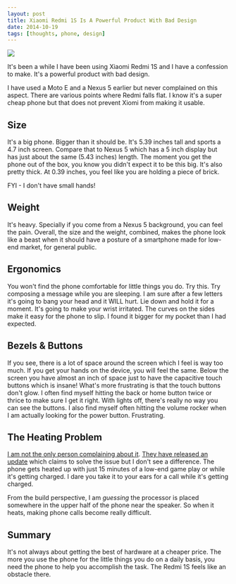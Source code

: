 ```yaml
---
layout: post
title: Xiaomi Redmi 1S Is A Powerful Product With Bad Design
date: 2014-10-19
tags: [thoughts, phone, design]
---
```


[![](/assets/images/2014/10/xiaomi-redmi-1s-quad-core-16ghz-1gb-8gb-47-inch-ips-8mp-camera-dual-sim-wcdma-version-smartphone-black.avif)](/assets/images/2014/10/xiaomi-redmi-1s-quad-core-16ghz-1gb-8gb-47-inch-ips-8mp-camera-dual-sim-wcdma-version-smartphone-black.avif)

It's been a while I have been using Xiaomi Redmi 1S and I have a confession to make. It's a powerful product with bad design.

I have used a Moto E and a Nexus 5 earlier but never complained on this aspect. There are various points where Redmi falls flat. I know it's a super cheap phone but that does not prevent Xiomi from making it usable.

## Size

It's a big phone. Bigger than it should be. It's 5.39 inches tall and sports a 4.7 inch screen. Compare that to Nexus 5 which has a 5 inch display but has just about the same (5.43 inches) length. The moment you get the phone out of the box, you know you didn't expect it to be this big. It's also pretty thick. At 0.39 inches, you feel like you are holding a piece of brick.

FYI - I don't have small hands!

## Weight

It's heavy. Specially if you come from a Nexus 5 background, you can feel the pain. Overall, the size and the weight, combined, makes the phone look like a beast when it should have a posture of a smartphone made for low-end market, for general public.

## Ergonomics

You won't find the phone comfortable for little things you do. Try this. Try composing a message while you are sleeping. I am sure after a few letters it's going to bang your head and it WILL hurt. Lie down and hold it for a moment. It's going to make your wrist irritated. The curves on the sides make it easy for the phone to slip. I found it bigger for my pocket than I had expected.

## Bezels & Buttons

If you see, there is a lot of space around the screen which I feel is way too much. If you get your hands on the device, you will feel the same. Below the screen you have almost an inch of space just to have the capacitive touch buttons which is insane! What's more frustrating is that the touch buttons don't glow. I often find myself hitting the back or home button twice or thrice to make sure I get it right. With lights off, there's really no way you can see the buttons. I also find myself often hitting the volume rocker when I am actually looking for the power button. Frustrating.

## The Heating Problem

[I am not the only person complaining about it](https://www.google.com/?gws_rd=ssl#q=redmi+1s+overheat). [They have released an update](http://en.miui.com/thread-53432-1-1.html) which claims to solve the issue but I don't see a difference. The phone gets heated up with just 15 minutes of a low-end game play or while it's getting charged. I dare you take it to your ears for a call while it's getting charged.

From the build perspective, I am *guessing* the processor is placed somewhere in the upper half of the phone near the speaker. So when it heats, making phone calls become really difficult.

## Summary

It's not always about getting the best of hardware at a cheaper price. The more you use the phone for the little things you do on a daily basis, you need the phone to help you accomplish the task. The Redmi 1S feels like an obstacle there.
